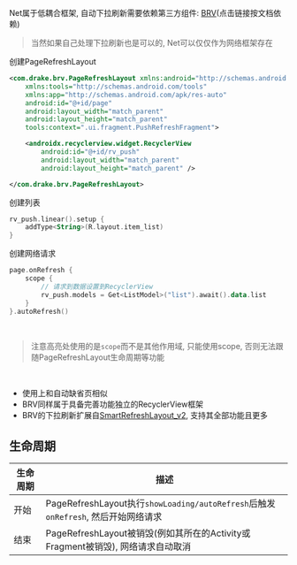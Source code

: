 Net属于低耦合框架, 自动下拉刷新需要依赖第三方组件: [BRV](https://github.com/liangjingkanji/BRV)(点击链接按文档依赖)
<br>

> 当然如果自己处理下拉刷新也是可以的, Net可以仅仅作为网络框架存在

创建PageRefreshLayout
```xml
<com.drake.brv.PageRefreshLayout xmlns:android="http://schemas.android.com/apk/res/android"
    xmlns:tools="http://schemas.android.com/tools"
    xmlns:app="http://schemas.android.com/apk/res-auto"
    android:id="@+id/page"
    android:layout_width="match_parent"
    android:layout_height="match_parent"
    tools:context=".ui.fragment.PushRefreshFragment">

    <androidx.recyclerview.widget.RecyclerView
        android:id="@+id/rv_push"
        android:layout_width="match_parent"
        android:layout_height="match_parent" />

</com.drake.brv.PageRefreshLayout>
```

创建列表
```kotlin
rv_push.linear().setup {
    addType<String>(R.layout.item_list)
}
```

创建网络请求
```kotlin hl_lines="2"
page.onRefresh {
    scope {
        // 请求到数据设置到RecyclerView
        rv_push.models = Get<ListModel>("list").await().data.list
    }
}.autoRefresh()
```

<br>

> 注意高亮处使用的是`scope`而不是其他作用域, 只能使用scope, 否则无法跟随PageRefreshLayout生命周期等功能

<br>

- 使用上和自动缺省页相似
- BRV同样属于具备完善功能独立的RecyclerView框架
- BRV的下拉刷新扩展自[SmartRefreshLayout_v2](https://github.com/scwang90/SmartRefreshLayout), 支持其全部功能且更多

## 生命周期

|生命周期|描述|
|-|-|
|开始|PageRefreshLayout执行`showLoading/autoRefresh`后触发`onRefresh`, 然后开始网络请求|
|结束|PageRefreshLayout被销毁(例如其所在的Activity或Fragment被销毁), 网络请求自动取消|